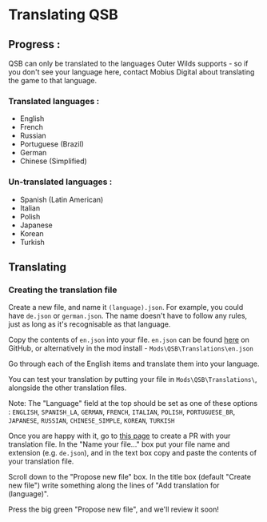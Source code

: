 # Translating QSB

## Progress :

QSB can only be translated to the languages Outer Wilds supports - so if you don't see your language here, contact Mobius Digital about translating the game to that language.

### Translated languages :
- English
- French
- Russian
- Portuguese (Brazil)
- German
- Chinese (Simplified)

### Un-translated languages :
- Spanish (Latin American)
- Italian
- Polish
- Japanese
- Korean
- Turkish

## Translating

### Creating the translation file

Create a new file, and name it `(language).json`. For example, you could have `de.json` or `german.json`. The name doesn't have to follow any rules, just as long as it's recognisable as that language.

Copy the contents of `en.json` into your file. `en.json` can be found [here](https://github.com/misternebula/quantum-space-buddies/blob/dev/QSB/Translations/en.json) on GitHub, or alternatively in the mod install - `Mods\QSB\Translations\en.json`

Go through each of the English items and translate them into your language.

You can test your translation by putting your file in `Mods\QSB\Translations\`, alongside the other translation files.

Note: The "Language" field at the top should be set as one of these options : `ENGLISH`, `SPANISH_LA`, `GERMAN`, `FRENCH`, `ITALIAN`, `POLISH`, `PORTUGUESE_BR`, `JAPANESE`, `RUSSIAN`, `CHINESE_SIMPLE`, `KOREAN`, `TURKISH`

Once you are happy with it, go to [this page](https://github.com/misternebula/quantum-space-buddies/new/dev/QSB/Translations) to create a PR with your translation file. In the "Name your file..." box put your file name and extension (e.g. `de.json`), and in the text box copy and paste the contents of your translation file.

Scroll down to the "Propose new file" box. In the title box (default "Create new file") write something along the lines of "Add translation for (language)".

Press the big green "Propose new file", and we'll review it soon!
